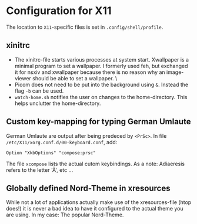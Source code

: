 # Configuration for X11

The location to ``X11``-specific files is set in ``.config/shell/profile``.

## xinitrc
- The xinitrc-file starts various processes at system start.
Xwallpaper is a minimal program to set a wallpaper. I formerly used feh, but exchanged it for nsxiv and xwallpaper because there is no reason why an image-viewer should be able to set a wallpaper. \\
- Picom does not need to be put into the background using ``&``. Instead the flag ``-b`` can be used.
- ``watch-home.sh`` notifies the user on changes to the home-directory. This helps unclutter the home-directory.

## Custom key-mapping for typing German Umlaute
German Umlaute are output after being predeced by ``<PrSc>``.
In file `/etc/X11/xorg.conf.d/00-keyboard.conf`, add:
```
Option "XkbOptions" "compose:prsc"
```

The file ``xcompose`` lists the actual  cutom keybindings.
As a note: Adiaeresis refers to the letter 'Ä', etc ...

## Globally defined Nord-Theme in xresources

While not a lot of applications actually make use of the xresources-file (htop does!) it is never a bad idea to have it configured to the actual theme you are using. In my case: The popular Nord-Theme.

